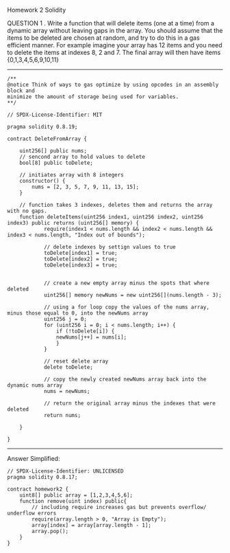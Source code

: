 Homework 2
Solidity

QUESTION 1
. Write a function that will delete items (one at a time)
from a dynamic array without leaving gaps in the array.
You should assume that the items to be deleted are
chosen at random, and try to do this in a gas efficient
manner.
For example imagine your array has 12 items and you
need to delete the items at indexes 8, 2 and 7.
The final array will then have items {0,1,3,4,5,6,9,10,11}

---

    /**
    @notice Think of ways to gas optimize by using opcodes in an assembly block and
    minimize the amount of storage being used for variables.
    **/

    // SPDX-License-Identifier: MIT

    pragma solidity 0.8.19;

    contract DeleteFromArray {

        uint256[] public nums;
        // sencond array to hold values to delete
        bool[8] public toDelete;

        // initiates array with 8 integers
        constructor() {
            nums = [2, 3, 5, 7, 9, 11, 13, 15];
        }

        // function takes 3 indexes, deletes them and returns the array with no gaps.
        function deleteItems(uint256 index1, uint256 index2, uint256 index3) public returns (uint256[] memory) {
                require(index1 < nums.length && index2 < nums.length && index3 < nums.length, "Index out of bounds");

                // delete indexes by settign values to true
                toDelete[index1] = true;
                toDelete[index2] = true;
                toDelete[index3] = true;


                // create a new empty array minus the spots that where deleted
                uint256[] memory newNums = new uint256[](nums.length - 3);

                // using a for loop copy the values of the nums array, minus those equal to 0, into the newNums array
                uint256 j = 0;
                for (uint256 i = 0; i < nums.length; i++) {
                    if (!toDelete[i]) {
                    newNums[j++] = nums[i];
                    }
                }

                // reset delete array
                delete toDelete;

                // copy the newly created newNums array back into the dynamic nums array
                nums = newNums;

                // return the original array minus the indexes that were deleted
                return nums;

        }

    }

---

Answer Simplified:

    // SPDX-License-Identifier: UNLICENSED
    pragma solidity 0.8.17;

    contract homework2 {
        uint8[] public array = [1,2,3,4,5,6];
        function remove(uint index) public{
            // including require increases gas but prevents overflow/ underflow errors
            require(array.length > 0, "Array is Empty");
            array[index] = array[array.length - 1];
            array.pop();
        }
    }
